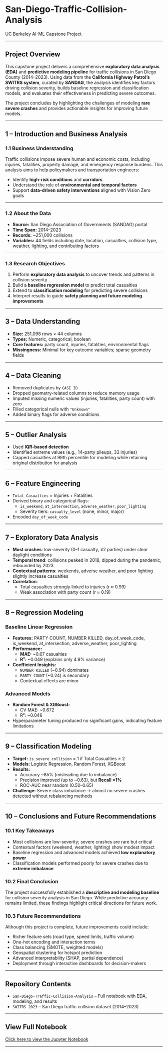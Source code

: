 # **San-Diego-Traffic-Collision-Analysis**
UC Berkeley AI-ML Capstone Project

---

## **Project Overview**
This capstone project delivers a comprehensive **exploratory data analysis (EDA)** and **predictive modeling pipeline** for traffic collisions in San Diego County (2014–2023). Using data from the **California Highway Patrol’s SWITRS system**, curated by **SANDAG**, the analysis identifies key factors driving collision severity, builds baseline regression and classification models, and evaluates their effectiveness in predicting severe outcomes.

The project concludes by highlighting the challenges of modeling **rare severe crashes** and provides actionable insights for improving future models.

---

## **1 – Introduction and Business Analysis**

### **1.1 Business Understanding**
Traffic collisions impose severe human and economic costs, including injuries, fatalities, property damage, and emergency response burdens. This analysis aims to help policymakers and transportation engineers:
- Identify **high-risk conditions** and **corridors**
- Understand the role of **environmental and temporal factors**
- Support **data-driven safety interventions** aligned with Vision Zero goals

---

### **1.2 About the Data**
- **Source:** San Diego Association of Governments (SANDAG) portal  
- **Time Span:** 2014–2023  
- **Records:** ~251,000 collisions  
- **Variables:** 44 fields including date, location, casualties, collision type, weather, lighting, and contributing factors  

---

### **1.3 Research Objectives**
1. Perform **exploratory data analysis** to uncover trends and patterns in collision severity  
2. Build a **baseline regression model** to predict total casualties  
3. Extend to **classification modeling** for predicting severe collisions  
4. Interpret results to guide **safety planning and future modeling improvements**  

---

## **3 – Data Understanding**
- **Size:** 251,098 rows × 44 columns  
- **Types:** Numeric, categorical, boolean  
- **Core features:** party count, injuries, fatalities, environmental flags  
- **Missingness:** Minimal for key outcome variables; sparse geometry fields  

---

## **4 – Data Cleaning**
- Removed duplicates by `CASE ID`  
- Dropped geometry-related columns to reduce memory usage  
- Imputed missing numeric values (injuries, fatalities, party count) with zero  
- Filled categorical nulls with `"Unknown"`  
- Added binary flags for adverse conditions  

---

## **5 – Outlier Analysis**
- Used **IQR-based detection**  
- Identified extreme values (e.g., 14-party pileups, 33 injuries)  
- Capped casualties at 99th percentile for modeling while retaining original distribution for analysis  

---

## **6 – Feature Engineering**
- `Total Casualties` = Injuries + Fatalities  
- Derived binary and categorical flags:  
  - `is_weekend`, `at_intersection`, `adverse_weather`, `poor_lighting`  
  - Severity tiers: `casualty_level` (none, minor, major)  
- Encoded `day_of_week_code`  

---

## **7 – Exploratory Data Analysis**
- **Most crashes**: low-severity (0–1 casualty, ≤2 parties) under clear daylight conditions  
- **Temporal trend**: collisions peaked in 2018, dipped during the pandemic, rebounded by 2023  
- **Contextual patterns**: weekends, adverse weather, and poor lighting slightly increase casualties  
- **Correlation**:  
  - Total casualties strongly linked to injuries (r ≈ 0.99)  
  - Weak association with party count (r ≈ 0.19)  

---

## **8 – Regression Modeling**

### **Baseline Linear Regression**
- **Features:** PARTY COUNT, NUMBER KILLED, day_of_week_code, is_weekend, at_intersection, adverse_weather, poor_lighting  
- **Performance:**  
  - **MAE:** ~0.67 casualties  
  - **R²:** ~0.049 (explains only 4.9% variance)  
- **Coefficient Insights:**  
  - `NUMBER KILLED` (~0.94) dominates  
  - `PARTY COUNT` (~0.24) is secondary  
  - Contextual effects are minor  

### **Advanced Models**
- **Random Forest & XGBoost:**  
  - CV MAE: ~0.672  
  - R²: ~0.046  
- Hyperparameter tuning produced no significant gains, indicating feature limitations  

---

## **9 – Classification Modeling**
- **Target:** `is_severe_collision` = 1 if Total Casualties ≥ 2  
- **Models:** Logistic Regression, Random Forest, XGBoost  
- **Results:**  
  - Accuracy ~85% (misleading due to imbalance)  
  - Precision improved (up to ~0.63), but **Recall <1%**  
  - ROC-AUC near random (0.50–0.65)  
- **Challenge:** Severe class imbalance → almost no severe crashes detected without rebalancing methods  

---

## **10 – Conclusions and Future Recommendations**

### **10.1 Key Takeaways**
- Most collisions are low-severity; severe crashes are rare but critical  
- Contextual factors (weekend, weather, lighting) show modest impact  
- Baseline regression and advanced models achieved **low explanatory power**  
- Classification models performed poorly for severe crashes due to **extreme imbalance**  

### **10.2 Final Conclusion**
The project successfully established a **descriptive and modeling baseline** for collision severity analysis in San Diego. While predictive accuracy remains limited, these findings highlight critical directions for future work.

### **10.3 Future Recommendations**
Although this project is complete, future improvements could include:
- Richer feature sets (road type, speed limits, traffic volume)  
- One-hot encoding and interaction terms  
- Class balancing (SMOTE, weighted models)  
- Geospatial clustering for hotspot prediction  
- Advanced interpretability (SHAP, partial dependence)  
- Deployment through interactive dashboards for decision-makers  

---

## **Repository Contents**
- `San-Diego-Traffic-Collision-Analysis` – Full notebook with EDA, modeling, and results  
- `SWITRS_2023` – San Diego traffic collision dataset (2014–2023)  

---

## **View Full Notebook**
[Click here to view the Jupyter Notebook](https://github.com/walhathal/San-Diego-Traffic-Collision-Analysis/blob/main/Capstone%20Project%20AI-ML.ipynb)

---


